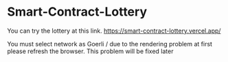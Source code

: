 # Smart-Contract-Lottery

You can try the lottery at this link.
https://smart-contract-lottery.vercel.app/

You must select network as Goerli / due to the rendering problem at first please refresh the browser. This problem will be fixed later

